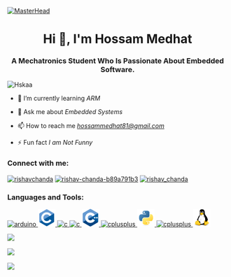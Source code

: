 [![MasterHead](https://firebasestorage.googleapis.com/v0/b/flexi-coding.appspot.com/o/dempgi7-520f8d5f-63d4-4453-8822-dbc149ae27f8.gif?alt=media&token=91c0c7b2-93c3-4029-b011-1a8703c5730d)](https://rishavchanda.io)
<h1 align="center">Hi 👋, I'm Hossam Medhat </h1>
<h3 align="center">A Mechatronics Student Who Is Passionate About Embedded Software.</h3>
<!-- <img align="right" alt="Coding" width="400" src="https://cdn.dribbble.com/users/1162077/screenshots/3848914/programmer.gif"> -->


<p align="left"> <img src="https://komarev.com/ghpvc/?username=Hskaa&label=Profile%20views&color=0e75b6&style=flat" alt="Hskaa" /> </p>




- 🌱 I’m currently learning *ARM*

- 💬 Ask me about *Embedded Systems*

- 📫 How to reach me *hossammedhat81@gmail.com*

- ⚡ Fun fact *I am Not Funny*

<h3 align="left">Connect with me:</h3>
<p align="left">
<a href="" target="blank"><img align="center" src="https://raw.githubusercontent.com/rahuldkjain/github-profile-readme-generator/master/src/images/icons/Social/twitter.svg" alt="rishavchanda" height="30" width="40" /></a>
<a href="https://www.linkedin.com/in/hossam-medhat-79667a258/" target="blank"><img align="center" src="https://raw.githubusercontent.com/rahuldkjain/github-profile-readme-generator/master/src/images/icons/Social/linked-in-alt.svg" alt="rishav-chanda-b89a791b3" height="30" width="40" /></a>
<a href="https://www.instagram.com/hossammed7at/" target="blank"><img align="center" src="https://raw.githubusercontent.com/rahuldkjain/github-profile-readme-generator/master/src/images/icons/Social/instagram.svg" alt="rishav_chanda" height="30" width="40" /></a>
</p>

<h3 align="left">Languages and Tools:</h3>
<p align="left">  <a href="" target="_blank" rel="noreferrer"> <img src="https://cdn.worldvectorlogo.com/logos/arduino-1.svg" alt="arduino" width="40" height="40"/> </a> </a> </a> <a href="" target="_blank" rel="noreferrer"> <img src="https://raw.githubusercontent.com/devicons/devicon/master/icons/c/c-original.svg" alt="c" width="40" height="40"/>  </a> </a> </a> <a href="" target="_blank" rel="noreferrer"> <img src="https://cdn.worldvectorlogo.com/logos/eclipse-1.svg" alt="c" width="40" height="40"/>  
</a> </a> </a> <a href="" target="_blank" rel="noreferrer"> <img src="https://camo.githubusercontent.com/fcafa5ebc1f5f789ae7d012a3ecd8fe7bda49516591caf7c37698f764165d880/68747470733a2f2f7777772e766563746f726c6f676f2e7a6f6e652f6c6f676f732f6769742d73636d2f6769742d73636d2d69636f6e2e737667" alt="c" width="40" height="40"/> </a> </a> </a>  <a href="" target="_blank" rel="noreferrer"> <img src="https://raw.githubusercontent.com/devicons/devicon/master/icons/cplusplus/cplusplus-original.svg" alt="cplusplus" width="40" height="40"/> </a> </a> </a>  <a href="" target="_blank" rel="noreferrer"> <img src="https://user-images.githubusercontent.com/674621/71187801-14e60a80-2280-11ea-94c9-e56576f76baf.png" alt="cplusplus" width="40" height="40"/>  </a>  </a> </a>  <a href="" target="_blank" rel="noreferrer"> <img src="https://raw.githubusercontent.com/devicons/devicon/master/icons/python/python-original.svg" alt="cplusplus" width="40" height="40"/>  </a> </a> <a href="" target="_blank" rel="noreferrer"> <img src="https://cdn.worldvectorlogo.com/logos/ubuntu-4.svg" alt="cplusplus" width="40" height="40"/> </a> </a> </a>  <a href="" target="_blank" rel="noreferrer"> <img src="https://raw.githubusercontent.com/devicons/devicon/master/icons/linux/linux-original.svg" alt="linux" width="40" height="40"/> </a></p>



![](https://github-readme-stats.vercel.app/api/top-langs/?username=Hskaa&theme=midnight-purple&hide_border=false&include_all_commits=true&count_private=true&layout=compact&langs_count=10&cache_seconds=1800)<br/>

![](https://github-readme-stats.vercel.app/api?username=Hskaa&theme=midnight-purple&hide_border=false&include_all_commits=true&count_private=true)<br/>

![](https://github-readme-streak-stats.herokuapp.com/?user=Hskaa&theme=midnight-purple&hide_border=false)


<!-- ![](https://raw.githubusercontent.com/Subhampreet/Subhampreet/master/media/footer.png) -->
